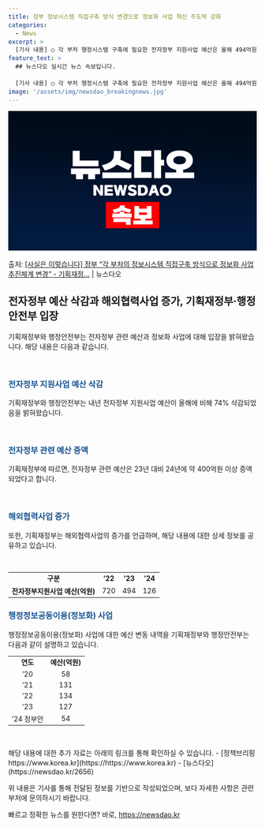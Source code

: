 ```yaml
---
title: 정부 정보시스템 직접구축 방식 변경으로 정보화 사업 혁신 주도력 강화
categories:
  - News
excerpt: >
  [기사 내용] ○ 각 부처 행정시스템 구축에 필요한 전자정부 지원사업 예산은 올해 494억원에서 내년 126…
feature_text: >
  ## 뉴스다오 실시간 뉴스 속보입니다.

  [기사 내용] ○ 각 부처 행정시스템 구축에 필요한 전자정부 지원사업 예산은 올해 494억원에서 내년 126…
image: '/assets/img/newsdao_breakingnews.jpg'
---
```


![뉴스다오 속보](/assets/img/newsdao_breakingnews.jpg)

<p>출처: <a href="https://newsdao.kr/2656" rel="dofollow">[사실은 이렇습니다] 정부 “각 부처의 정보시스템 직접구축 방식으로 정보화 사업 추진체계 변경” - 기획재정…</a> | 뉴스다오</p>

<h2 data-ke-size="size26">전자정부 예산 삭감과 해외협력사업 증가, 기획재정부·행정안전부 입장</h2>
기획재정부와 행정안전부는 전자정부 관련 예산과 정보화 사업에 대해 입장을 밝혀왔습니다. 해당 내용은 다음과 같습니다.

<p data-ke-size="size16">&nbsp;</p>

<h3><b><span style="color: #1a5490;">전자정부 지원사업 예산 삭감</span></b></h3>
기획재정부와 행정안전부는 내년 전자정부 지원사업 예산이 올해에 비해 74% 삭감되었음을 밝혀왔습니다.

<p data-ke-size="size16">&nbsp;</p>

<h3><b><span style="color: #1a5490;">전자정부 관련 예산 증액</span></b></h3>
기획재정부에 따르면, 전자정부 관련 예산은 23년 대비 24년에 약 400억원 이상 증액되었다고 합니다.

<p data-ke-size="size16">&nbsp;</p>

<h3><b><span style="color: #1a5490;">해외협력사업 증가</span></b></h3>
또한, 기획재정부는 해외협력사업의 증가를 언급하며, 해당 내용에 대한 상세 정보를 공유하고 있습니다.

<p data-ke-size="size16">&nbsp;</p>

<table>
<tbody>
<tr>
<td style="text-align: center; height: 17px;"><b>구분</b></td>
<td style="text-align: center; height: 17px;"><b>’22</b></td>
<td style="text-align: center; height: 17px;"><b>’23</b></td>
<td style="text-align: center; height: 17px;"><b>’24</b></td>
</tr>
<tr>
<td style="text-align: center; height: 17px;"><b>전자정부지원사업 예산(억원)</b></td>
<td style="text-align: center; height: 17px;">720</td>
<td style="text-align: center; height: 17px;">494</td>
<td style="text-align: center; height: 17px;">126</td>
</tr>
</tbody>
</table>


<h3><b><span style="color: #1a5490;">행정정보공동이용(정보화) 사업</span></b></h3>
행정정보공동이용(정보화) 사업에 대한 예산 변동 내역을 기획재정부와 행정안전부는 다음과 같이 설명하고 있습니다.

<table>
<tbody>
<tr>
<td style="text-align: center; height: 17px;"><b>연도</b></td>
<td style="text-align: center; height: 17px;"><b>예산(억원)</b></td>
</tr>
<tr>
<td style="text-align: center; height: 17px;">’20</td>
<td style="text-align: center; height: 17px;">58</td>
</tr>
<tr>
<td style="text-align: center; height: 17px;">’21</td>
<td style="text-align: center; height: 17px;">131</td>
</tr>
<tr>
<td style="text-align: center; height: 17px;">’22</td>
<td style="text-align: center; height: 17px;">134</td>
</tr>
<tr>
<td style="text-align: center; height: 17px;">’23</td>
<td style="text-align: center; height: 17px;">127</td>
</tr>
<tr>
<td style="text-align: center; height: 17px;">’24 정부안</td>
<td style="text-align: center; height: 17px;">54</td>
</tr>
</tbody>
</table>

<p data-ke-size="size16">&nbsp;</p>
해당 내용에 대한 추가 자료는 아래의 링크를 통해 확인하실 수 있습니다.
- [정책브리핑 https://www.korea.kr](https://https://www.korea.kr)
- [뉴스다오](https://newsdao.kr/2656)

위 내용은 기사를 통해 전달된 정보를 기반으로 작성되었으며, 보다 자세한 사항은 관련 부처에 문의하시기 바랍니다. 

빠르고 정확한 뉴스를 원한다면? 바로, <a href="https://newsdao.kr" rel="dofollow">https://newsdao.kr</a>


